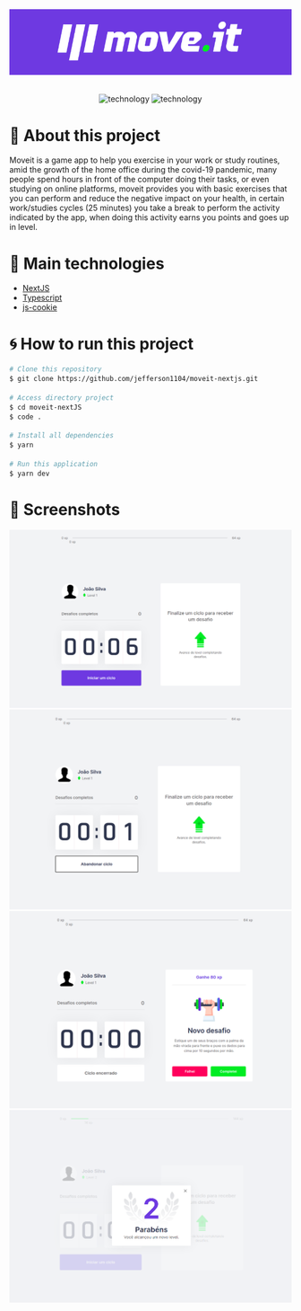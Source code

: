 <div align="center">
  <img alt="Moveit" src="./public/moveit.png">
  <br>
  <br>
  <p align="center">
    <img alt="technology" src="https://img.shields.io/badge/next.js-000000?style=for-the-badge&logo=next.js&logoColor=white">
    <img alt="technology" src="https://img.shields.io/badge/TypeScript-007ACC?style=for-the-badge&logo=typescript&logoColor=white">
  </p>
</div>

# :memo: About this project
Moveit is a game app to help you exercise in your work or study routines, amid the growth of the home office during the covid-19 pandemic, many people spend hours in front of the computer doing their tasks, or even studying on online platforms, moveit provides you with basic exercises that you can perform and reduce the negative impact on your health, in certain work/studies cycles (25 minutes) you take a break to perform the activity indicated by the app, when doing this activity earns you points and goes up in level.

# :rocket: Main technologies
<ul>
  <li><a target="_blank" href="https://nextjs.org/docs/getting-started">NextJS</a></li>
  <li><a target="_blank" href="https://www.typescriptlang.org/docs/">Typescript</a></li>
  <li><a target="_blank" href="https://github.com/js-cookie/js-cookie">js-cookie</a></li>
</ul>

# :cyclone: How to run this project
```bash
# Clone this repository
$ git clone https://github.com/jefferson1104/moveit-nextjs.git

# Access directory project
$ cd moveit-nextJS
$ code . 

# Install all dependencies
$ yarn

# Run this application
$ yarn dev
```

# 🎨 Screenshots
<p align="center">
  <img width=600 src="./public/screenshots/screenshot-01.png">
  <img width=600 src="./public/screenshots/screenshot-02.png">
  <img width=600 src="./public/screenshots/screenshot-03.png">
  <img width=600 src="./public/screenshots/screenshot-04.png">
</p>